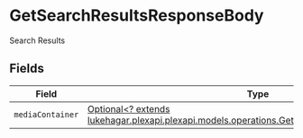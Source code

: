 # GetSearchResultsResponseBody

Search Results


## Fields

| Field                                                                                                                                                       | Type                                                                                                                                                        | Required                                                                                                                                                    | Description                                                                                                                                                 |
| ----------------------------------------------------------------------------------------------------------------------------------------------------------- | ----------------------------------------------------------------------------------------------------------------------------------------------------------- | ----------------------------------------------------------------------------------------------------------------------------------------------------------- | ----------------------------------------------------------------------------------------------------------------------------------------------------------- |
| `mediaContainer`                                                                                                                                            | [Optional<? extends lukehagar.plexapi.plexapi.models.operations.GetSearchResultsMediaContainer>](../../models/operations/GetSearchResultsMediaContainer.md) | :heavy_minus_sign:                                                                                                                                          | N/A                                                                                                                                                         |